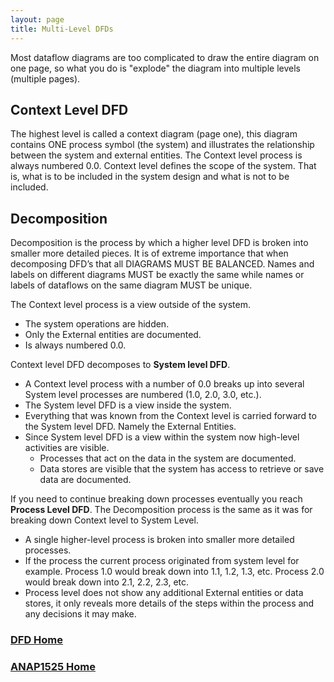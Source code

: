 ```yaml
---
layout: page
title: Multi-Level DFDs
---
```


Most dataflow diagrams are too complicated to draw the entire diagram on one page, so what you do is "explode" the diagram into multiple levels (multiple pages).

## Context Level DFD
The highest level is called a context diagram (page one), this diagram contains ONE process symbol (the system) and illustrates the relationship between the system and external entities. The Context level process is always numbered 0.0.  Context level defines the scope of the system. That is, what is to be included in the system design and what is not to be included.

## Decomposition
Decomposition is the process by which a higher level DFD is broken into smaller more detailed pieces. It is of extreme importance that when decomposing DFD’s that all DIAGRAMS MUST BE BALANCED. Names and labels on different diagrams MUST be exactly the same while names or labels of dataflows on the same diagram MUST be unique.

The Context level process is a view outside of the system.
* The system operations are hidden.
* Only the External entities are documented.
* Is always numbered 0.0.

Context level DFD decomposes to **System level DFD**.
* A Context level process with a number of 0.0 breaks up into several System level processes are numbered (1.0, 2.0, 3.0, etc.).
* The System level DFD is a view inside the system.
* Everything that was known from the Context level is carried forward to the System level DFD. Namely the External Entities.
* Since System level DFD is a view within the system now high-level activities are visible.
  * Processes that act on the data in the system are documented.
  * Data stores are visible that the system has access to retrieve or save data are documented.

If you need to continue breaking down processes eventually you reach **Process Level DFD**. The Decomposition process is the same as it was for breaking down Context level to System Level.
* A single higher-level process is broken into smaller more detailed processes.
* If the process the current process originated from system level for example. Process 1.0 would break down into 1.1, 1.2, 1.3, etc. Process 2.0 would break down into 2.1, 2.2, 2.3, etc.
* Process level does not show any additional External entities or data stores, it only reveals more details of the steps within the process and any decisions it may make.


### [DFD Home](dfds.md)
### [ANAP1525 Home](../)